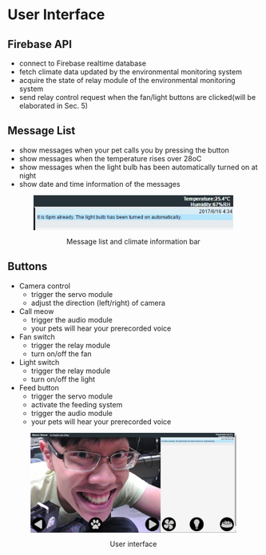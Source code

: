 # User Interface

## Firebase API

- connect to Firebase realtime database
- fetch climate data updated by the environmental monitoring system
- acquire the state of relay module of the environmental monitoring system
- send relay control request when the fan/light buttons are clicked(will be elaborated in Sec. 5)

## Message List

- show messages when your pet calls you by pressing the button
- show messages when the temperature rises over 28oC
- show messages when the light bulb has been automatically turned on at night
- show date and time information of the messages

<img src="figs/user_interface_closeup.png" alt="user_interface_closeup" style="max-width:400px; display:block; margin:auto">
<p align="center">Message list and climate information bar</p>

## Buttons

- Camera control
  - trigger the servo module
  - adjust the direction (left/right) of camera
- Call meow
  - trigger the audio module
  - your pets will hear your prerecorded voice
- Fan switch
  - trigger the relay module
  - turn on/off the fan
- Light switch
  - trigger the relay module
  - turn on/off the light
- Feed button
  - trigger the servo module
  - activate the feeding system
  - trigger the audio module
  - your pets will hear your prerecorded voice

<img src="figs/user_interface.jpg" alt="user_interface" style="max-height:200px; display:block; margin:auto">
<p align="center">User interface</p>
